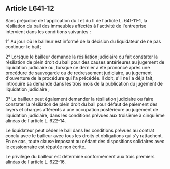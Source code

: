 Article L641-12
----
Sans préjudice de l'application du I et du II de l'article L. 641-11-1, la
résiliation du bail des immeubles affectés à l'activité de l'entreprise
intervient dans les conditions suivantes :

1° Au jour où le bailleur est informé de la décision du liquidateur de ne pas
continuer le bail ;

2° Lorsque le bailleur demande la résiliation judiciaire ou fait constater la
résiliation de plein droit du bail pour des causes antérieures au jugement de
liquidation judiciaire ou, lorsque ce dernier a été prononcé après une procédure
de sauvegarde ou de redressement judiciaire, au jugement d'ouverture de la
procédure qui l'a précédée. Il doit, s'il ne l'a déjà fait, introduire sa
demande dans les trois mois de la publication du jugement de liquidation
judiciaire ;

3° Le bailleur peut également demander la résiliation judiciaire ou faire
constater la résiliation de plein droit du bail pour défaut de paiement des
loyers et charges afférents à une occupation postérieure au jugement de
liquidation judiciaire, dans les conditions prévues aux troisième à cinquième
alinéas de l'article L. 622-14.

Le liquidateur peut céder le bail dans les conditions prévues au contrat conclu
avec le bailleur avec tous les droits et obligations qui s'y rattachent. En ce
cas, toute clause imposant au cédant des dispositions solidaires avec le
cessionnaire est réputée non écrite.

Le privilège du bailleur est déterminé conformément aux trois premiers alinéas
de l'article L. 622-16.
